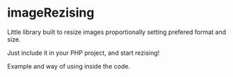 # imageRezising
Little library built to resize images proportionally setting prefered format and size.

Just include it in your PHP project, and start rezising!

Example and way of using inside the code.
